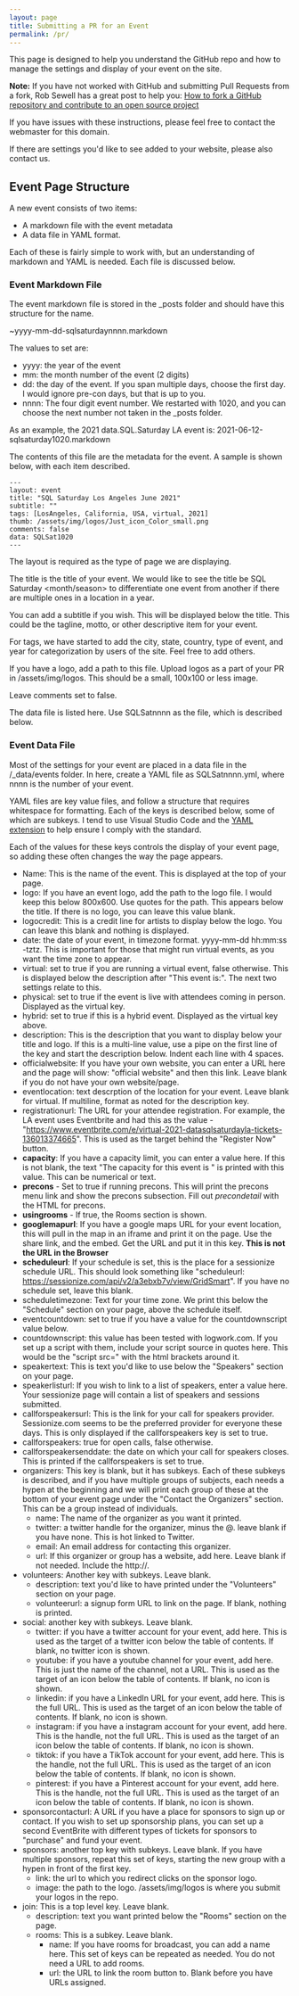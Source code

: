 ```yaml
---
layout: page
title: Submitting a PR for an Event
permalink: /pr/
---
```


This page is designed to help you understand the GitHub repo and how to manage the settings and display of your event on the site.

**Note:** If you have not worked with GitHub and submitting Pull Requests from a fork, Rob Sewell has a great post to help you: [How to fork a GitHub repository and contribute to an open source project ](https://blog.robsewell.com/blog/source%20control/jupyter%20notebooks/azure%20data%20studio/dbatools/dbachecks/how-to-fork-a-github-repository-and-contribute-to-an-open-source-project/)

If you have issues with these instructions, please feel free to contact the webmaster for this domain.

If there are settings you'd like to see added to your website, please also contact us.

## Event Page Structure

A new event consists of two items:
- A markdown file with the event metadata
- A data file in YAML format.

Each of these is fairly simple to work with, but an understanding of markdown and YAML is needed. Each file is discussed below.

### Event Markdown File

The event markdown file is stored in the _posts folder and should have this structure for the name.

~yyyy-mm-dd-sqlsaturdaynnnn.markdown

The values to set are:
- yyyy: the year of the event
- mm: the month number of the event (2 digits)
- dd: the day of the event. If you span multiple days, choose the first day. I would ignore pre-con days, but that is up to you.
- nnnn: The four digit event number. We restarted with 1020, and you can choose the next number not taken in the _posts folder.

As an example, the 2021 data.SQL.Saturday LA event is: 2021-06-12-sqlsaturday1020.markdown

The contents of this file are the metadata for the event. A sample is shown below, with each item described.

~~~~
---
layout: event
title: "SQL Saturday Los Angeles June 2021"
subtitle: ""
tags: [LosAngeles, California, USA, virtual, 2021]
thumb: /assets/img/logos/Just_icon_Color_small.png
comments: false
data: SQLSat1020
---
~~~~

The layout is required as the type of page we are displaying.

The title is the title of your event. We would like to see the title be SQL Saturday <location> <month/season> <year> to differentiate one event from another if there are multiple ones in a location in a year.

You can add a subtitle if you wish. This will be displayed below the title. This could be the tagline, motto, or other descriptive item for your event.

For tags, we have started to add the city, state, country, type of event, and year for categorization by users of the site. Feel free to add others.

If you have a logo, add a path to this file. Upload logos as a part of your PR in /assets/img/logos. This should be a small, 100x100 or less image.

Leave comments set to false.

The data file is listed here. Use SQLSatnnnn as the file, which is described below.

### Event Data File

Most of the settings for your event are placed in a data file in the /_data/events folder. In here, create a YAML file as SQLSatnnnn.yml, where nnnn is the number of your event.

YAML files are key value files, and follow a structure that requires whitespace for formatting. Each of the keys is described below, some of which are subkeys. I tend to use Visual Studio Code and the [YAML extension](https://marketplace.visualstudio.com/items?itemName=redhat.vscode-yaml) to help ensure I comply with the standard.

Each of the values for these keys controls the display of your event page, so adding these often changes the way the page appears.

- Name: This is the name of the event. This is displayed at the top of your page.
- logo: If you have an event logo, add the path to the logo file. I would keep this below 800x600. Use quotes for the path. This appears below the title. If there is no logo, you can leave this value blank.
- logocredit: This is a credit line for artists to display below the logo. You can leave this blank and nothing is displayed.
- date: the date of your event, in timezone format. yyyy-mm-dd hh:mm:ss -tztz. This is important for those that might run virtual events, as you want the time zone to appear.
- virtual: set to true if you are running a virtual event, false otherwise. This is displayed below the description after "This event is:". The next two settings relate to this.
-  physical: set to true if the event is live with attendees coming in person. Displayed as the virtual key.
- hybrid: set to true if this is a hybrid event. Displayed as the virtual key above.
- description: This is the description that you want to display below your title and logo. If this is a multi-line value, use a pipe on the first line of the key and start the description below. Indent each line with 4 spaces.
- officialwebsite: If you have your own website, you can enter a URL here and the page will show: "official website" and then this link. Leave blank if you do not have your own website/page.
- eventlocation: text descrption of the location for your event. Leave blank for virtual. If multiline, format as noted for the description key.
- registrationurl: The URL for your attendee registration. For example, the LA event uses Eventbrite and had this as the value - "https://www.eventbrite.com/e/virtual-2021-datasqlsaturdayla-tickets-136013374665". This is used as the target behind the "Register Now" button.
- **capacity**: If you have a capacity limit, you can enter a value here. If this is not blank, the text "The capacity for this event is " is printed with this value. This can be numerical or text.
- **precons** - Set to true if running precons. This will print the precons menu link and show the precons subsection. Fill out *precondetail* with the HTML for precons.
- **usingrooms** - If true, the Rooms section is shown.
- **googlemapurl**: If you have a google maps URL for your event location, this will pull in the map in an iframe and print it on the page. Use the share link, and the embed. Get the URL and put it in this key. **This is not the URL in the Browser**
- **scheduleurl**: If your schedule is set, this is the place for a sessionize schedule URL. This should look something like "scheduleurl: https://sessionize.com/api/v2/a3ebxb7v/view/GridSmart". If you have no schedule set, leave this blank.
- scheduletimezone: Text for your time zone. We print this below the "Schedule" section on your page, above the schedule itself.
- eventcountdown: set to true if you have a value for the countdownscript value below.
- countdownscript: this value has been tested with logwork.com. If you set up a script with them, include your script source in quotes here. This would be the "script src=" with the html brackets around it.
- speakertext: This is text you'd like to use below the "Speakers" section on your page.
- speakerlisturl: If you wish to link to a list of speakers, enter a value here. Your sessionize page will contain a list of speakers and sessions submitted.
- callforspeakersurl: This is the link for your call for speakers provider. Sessionize.com seems to be the preferred provider for everyone these days. This is only displayed if the callforspeakers key is set to true.
- callforspeakers: true for open calls, false otherwise.
- callforspeakersenddate: the date on which your call for speakers closes. This is printed if the callforspeakers is set to true.
- organizers: This key is blank, but it has subkeys. Each of these subkeys is described, and if you have multiple groups of subjects, each needs a hypen at the beginning and we will print each group of these at the bottom of your event page under the "Contact the Organizers" section. This can be a group instead of individuals.
  - name: The name of the organizer as you want it printed.
  - twitter: a twitter handle for the organizer, minus the @. leave blank if you have none. This is hot linked to Twitter. 
  - email: An email address for contacting this organizer.
  - url: If this organizer or group has a website, add here. Leave blank if not needed. Include the http://.
- volunteers: Another key with subkeys. Leave blank.
  - description: text you'd like to have printed under the "Volunteers" section on your page.
  - volunteerurl: a signup form URL to link on the page. If blank, nothing is printed.
- social: another key with subkeys. Leave blank.
  - twitter: if you have a twitter account for your event, add here. This is used as the target of a twitter icon below the table of contents. If blank, no twitter icon is shown.
  - youtube: if you have a youtube channel for your event, add here. This is just the name of the channel, not a URL. This is used as the target of an  icon below the table of contents. If blank, no icon is shown.
  - linkedin: if you have a LinkedIn URL for your event, add here. This is the full URL. This is used as the target of an icon below the table of contents. If blank, no icon is shown.
  - instagram: if you have a instagram account for your event, add here. This is the handle, not the full URL. This is used as the target of an icon below the table of contents. If blank, no icon is shown.
  - tiktok: if you have a TikTok account for your event, add here. This is the handle, not the full URL. This is used as the target of an icon below the table of contents. If blank, no icon is shown.
  - pinterest: if you have a Pinterest account for your event, add here. This is the handle, not the full URL. This is used as the target of an icon below the table of contents. If blank, no icon is shown.
- sponsorcontacturl: A URL if you have a place for sponsors to sign up or contact. If you wish to set up sponsorship plans, you can set up a second EventBrite with different types of tickets for sponsors to "purchase" and fund your event.
- sponsors: another top key with subkeys. Leave blank. If you have multiple sponsors, repeat this set of keys, starting the new group with a hypen in front of the first key.
  - link: the url to which you redirect clicks on the sponsor logo.
  - image: the path to the logo. /assets/img/logos is where you submit your logos in the repo.
- join: This is a top level key. Leave blank.
  - description: text you want printed below the "Rooms" section on the page.
  - rooms: This is a subkey. Leave blank. 
    - name: If you have rooms for broadcast, you can add a name here. This set of keys can be repeated as needed. You do not need a URL to add rooms.
    - url: the URL to link the room button to. Blank before you have URLs assigned.

